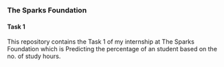 ### The Sparks Foundation
#### Task 1
This repository contains the Task 1 of my internship at The Sparks Foundation which is Predicting the percentage of an student based on the no. of study hours.
